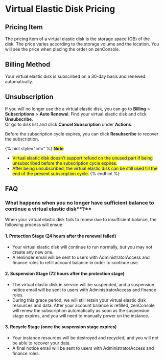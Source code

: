 # Virtual Elastic Disk Pricing

## **Pricing Item**

The pricing item of a virtual elastic disk is the storage space (GB) of the disk. The price varies according to the storage volume and the location. You will see the price when placing the order on zenConsole.



## **Billing Method**

Your virtual elastic disk is subscribed on a 30-day basis and renewed automatically.



## **Unsubscription**

If you will no longer use the a virtual elastic disk, you can go to **Billing** > **Subscriptions** > **Auto Renewal**. Find your virtual elastic disk and click **Unsubscribe**.\
Or go to disk list and click **Cancel Subscription** under **Actions**.

Before the subscription cycle expires, you can click **Resubscribe** to recover the subscription.

{% hint style="info" %}
<mark style="color:blue;">**Note**</mark>

* <mark style="color:blue;">Virtual elastic disk doesn’t support refund on the unused part if being unsubscribed before the subscription cycle expires.</mark>
* <mark style="color:blue;">After being unsubscribed, the virtual elastic disk can be still used till the end of the present subscription cycle.</mark>
{% endhint %}



## **FAQ**

### **What happens when you no longer have sufficient balance to continue a** virtual elastic disk**?**

When your virtual elastic disk fails to renew due to insufficient balance, the following process will ensue:

#### **1. Protection Stage** (24 hours after the renewal failed)

* Your virtual elastic disk will continue to run normally, but you may not create any new one.
* A reminder email will be sent to users with AdministratorAccess and finance roles to refill account balance in order to continue use.

#### **2. Suspension Stage** (72 hours after the protection stage)

* The virtual elastic disk in service will be suspended, and a suspension notice email will be sent to users with AdministratorAccess and finance roles.
* During this grace period, we will still retain your virtual elastic disk resources and data. After your account balance is refilled, zenConsole will renew the subscription automatically as soon as the suspension stage expires, and you will need to manually power on the instance.

#### **3. Recycle Stage** (once the suspension stage expires)

* Your instance resources will be destroyed and recycled, and you will not be able to recover your data.
* A final notice email will be sent to users with AdministratorAccess and finance roles.

